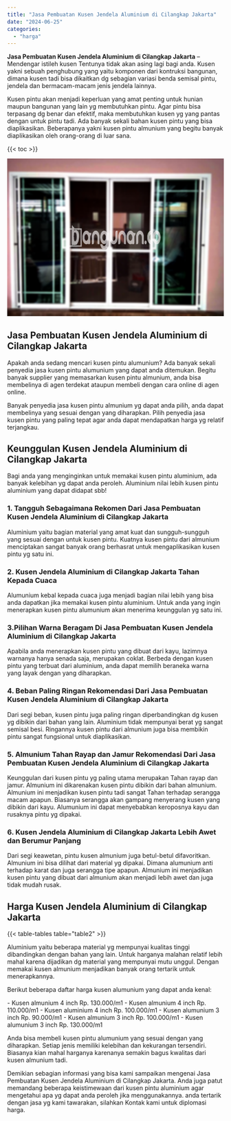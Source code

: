 ```yaml
---
title: "Jasa Pembuatan Kusen Jendela Aluminium di Cilangkap Jakarta"
date: "2024-06-25"
categories: 
  - "harga"
---
```


**Jasa Pembuatan Kusen Jendela Aluminium di Cilangkap Jakarta** – Mendengar istileh kusen Tentunya tidak akan asing lagi bagi anda. Kusen yakni sebuah penghubung yang yaitu komponen dari kontruksi bangunan, dimana kusen tadi bisa dikaitkan dg sebagian variasi benda semisal pintu, jendela dan bermacam-macam jenis jendela lainnya.

Kusen pintu akan menjadi keperluan yang amat penting untuk hunian maupun bangunan yang lain yg membutuhkan pintu. Agar pintu bisa terpasang dg benar dan efektif, maka membutuhkan kusen yg yang pantas dengan untuk pintu tadi. Ada banyak sekali bahan kusen pintu yang bisa diaplikasikan. Beberapanya yakni kusen pintu almunium yang begitu banyak diaplikasikan oleh orang-orang di luar sana.

{{< toc >}}

![Jasa Pembuatan Kusen Jendela Aluminium di Cilangkap Jakarta](/images/harga-kusen-jendela-alumunium-04.png)

## Jasa Pembuatan Kusen Jendela Aluminium di Cilangkap Jakarta

Apakah anda sedang mencari kusen pintu alumunium? Ada banyak sekali penyedia jasa kusen pintu alumunium yang dapat anda ditemukan. Begitu banyak supplier yang memasarkan kusen pintu almunium, anda bisa membelinya di agen terdekat ataupun membeli dengan cara online di agen online.

Banyak penyedia jasa kusen pintu almunium yg dapat anda pilih, anda dapat membelinya yang sesuai dengan yang diharapkan. Pilih penyedia jasa kusen pintu yang paling tepat agar anda dapat mendapatkan harga yg relatif terjangkau.

## Keunggulan Kusen Jendela Aluminium di Cilangkap Jakarta

Bagi anda yang menginginkan untuk memakai kusen pintu aluminium, ada banyak kelebihan yg dapat anda peroleh. Aluminium nilai lebih kusen pintu aluminium yang dapat didapat sbb!

### 1\. Tangguh Sebagaimana Rekomen Dari Jasa Pembuatan Kusen Jendela Aluminium di Cilangkap Jakarta

Aluminium yaitu bagian material yang amat kuat dan sungguh-sungguh yang sesuai dengan untuk kusen pintu. Kuatnya kusen pintu dari almunium menciptakan sangat banyak orang berhasrat untuk mengaplikasikan kusen pintu yg satu ini.

### 2\. Kusen Jendela Aluminium di Cilangkap Jakarta Tahan Kepada Cuaca

Alumunium kebal kepada cuaca juga menjadi bagian nilai lebih yang bisa anda dapatkan jika memakai kusen pintu aluminium. Untuk anda yang ingin menerapkan kusen pintu alumunium akan menerima keunggulan yg satu ini.

### 3.Pilihan Warna Beragam Di Jasa Pembuatan Kusen Jendela Aluminium di Cilangkap Jakarta

Apabila anda menerapkan kusen pintu yang dibuat dari kayu, lazimnya warnanya hanya senada saja, merupakan coklat. Berbeda dengan kusen pintu yang terbuat dari aluminium, anda dapat memilih beraneka warna yang layak dengan yang diharapkan.

### 4\. Beban Paling Ringan Rekomendasi Dari Jasa Pembuatan Kusen Jendela Aluminium di Cilangkap Jakarta

Dari segi beban, kusen pintu juga paling ringan diperbandingkan dg kusen yg dibikin dari bahan yang lain. Aluminium tidak mempunyai berat yg sangat semisal besi. Ringannya kusen pintu dari almunium juga bisa membikin pintu sangat fungsional untuk diaplikasikan.

### 5\. Almunium Tahan Rayap dan Jamur Rekomendasi Dari Jasa Pembuatan Kusen Jendela Aluminium di Cilangkap Jakarta

Keunggulan dari kusen pintu yg paling utama merupakan Tahan rayap dan jamur. Almunium ini dikarenakan kusen pintu dibikin dari bahan almunium. Almunium ini menjadikan kusen pintu tadi sangat Tahan terhadap serangga macam apapun. Biasanya serangga akan gampang menyerang kusen yang dibikin dari kayu. Alumunium ini dapat menyebabkan keroposnya kayu dan rusaknya pintu yg dipakai.

### 6\. Kusen Jendela Aluminium di Cilangkap Jakarta Lebih Awet dan Berumur Panjang

Dari segi keawetan, pintu kusen almunium juga betul-betul difavoritkan. Almunium ini bisa dilihat dari material yg dipakai. Dimana alumunium anti terhadap karat dan juga serangga tipe apapun. Almunium ini menjadikan kusen pintu yang dibuat dari almunium akan menjadi lebih awet dan juga tidak mudah rusak.

## Harga Kusen Jendela Aluminium di Cilangkap Jakarta

{{< table-tables table="table2" >}}

Aluminium yaitu beberapa material yg mempunyai kualitas tinggi dibandingkan dengan bahan yang lain. Untuk harganya malahan relatif lebih mahal karena dijadikan dg material yang mempunyai mutu unggul. Dengan memakai kusen almunium menjadikan banyak orang tertarik untuk menerapkannya.

Berikut beberapa daftar harga kusen alumunium yang dapat anda kenal:

\- Kusen almunium 4 inch Rp. 130.000/m1 - Kusen almunium 4 inch Rp. 110.000/m1 - Kusen aluminium 4 inch Rp. 100.000/m1 - Kusen alumunium 3 inch Rp. 90.000/m1 - Kusen almunium 3 inch Rp. 100.000/m1 - Kusen alumunium 3 inch Rp. 130.000/m1

Anda bisa membeli kusen pintu alumunium yang sesuai dengan yang diharapkan. Setiap jenis memiliki kelebihan dan kekurangan tersendiri. Biasanya kian mahal harganya karenanya semakin bagus kwalitas dari kusen almunium tadi.

Demikian sebagian informasi yang bisa kami sampaikan mengenai Jasa Pembuatan Kusen Jendela Aluminium di Cilangkap Jakarta. Anda juga patut memandang beberapa keistimewaan dari kusen pintu aluminium agar mengetahui apa yg dapat anda peroleh jika menggunakannya. anda tertarik dengan jasa yg kami tawarakan, silahkan Kontak kami untuk diplomasi harga.
